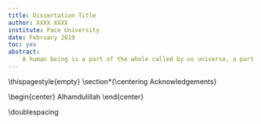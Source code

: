 ```yaml
---
title: Dissertation Title
author: XXXX XXXX
institute: Pace University
date: February 2019
toc: yes
abstract:
    A human being is a part of the whole called by us universe, a part limited in time and space. He experiences himself, his thoughts and feeling as something separated from the rest, a kind of optical delusion of his consciousness. This delusion is a kind of prison for us, restricting us to our personal desires and to affection for a few persons nearest to us. Our task must be to free ourselves from this prison by widening our circle of compassion to embrace all living creatures and the whole of nature in its beauty. (By Einstein)
---
```


<!-- Acknowledgements page -->
\thispagestyle{empty}
\section*{\centering Acknowledgements}
 <!-- TODO: add your text below  -->

\begin{center}
Alhamdulillah
\end{center}

<!-- END of Acknowledgements text -->

\doublespacing
